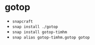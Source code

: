 # gotop

- `snapcraft`
- `snap install ./gotop`
- `snap install gotop-timhm`
- `snap alias gotop-timhm.gotop gotop`
